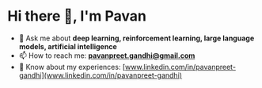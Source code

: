 # Hi there 👋, I'm Pavan</h1>
- 💬 Ask me about **deep learning, reinforcement learning, large language models, artificial intelligence**
- 📫 How to reach me: **pavanpreet.gandhi@gmail.com**
- 📄 Know about my experiences: [www.linkedin.com/in/pavanpreet-gandhi](www.linkedin.com/in/pavanpreet-gandhi)
